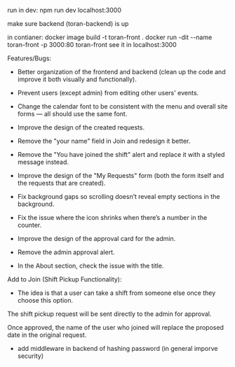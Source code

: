 run in dev: npm run dev
localhost:3000

make sure backend (toran-backend) is up


in contianer:
docker image build -t toran-front .
docker run -dit --name toran-front -p 3000:80 toran-front
see it in localhost:3000

Features/Bugs:

* Better organization of the frontend and backend (clean up the code and improve it both visually and functionally).

* Prevent users (except admin) from editing other users' events.

* Change the calendar font to be consistent with the menu and overall site forms — all should use the same font.

* Improve the design of the created requests.

* Remove the "your name" field in Join and redesign it better.

* Remove the "You have joined the shift" alert and replace it with a styled message instead.

* Improve the design of the "My Requests" form (both the form itself and the requests that are created).

* Fix background gaps so scrolling doesn’t reveal empty sections in the background.

* Fix the issue where the icon shrinks when there’s a number in the counter.

* Improve the design of the approval card for the admin.

* Remove the admin approval alert.

* In the About section, check the issue with the title.

Add to Join (Shift Pickup Functionality):

* The idea is that a user can take a shift from someone else once they choose this option.

The shift pickup request will be sent directly to the admin for approval.

Once approved, the name of the user who joined will replace the proposed date in the original request.
* add middleware in backend of hashing password (in general imporve security)

